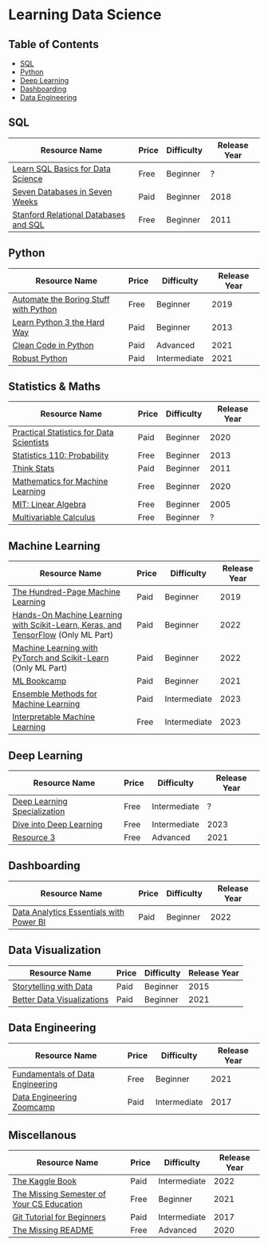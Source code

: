 # Learning Data Science

## Table of Contents

- [SQL](#sql)
- [Python](#python)
- [Deep Learning](#deep-learning)
- [Dashboarding](#dashboarding)
- [Data Engineering](#data-engineering)

## SQL

| Resource Name                                                                                               | Price | Difficulty | Release Year |
| ----------------------------------------------------------------------------------------------------------- | ----- | ---------- | ------------ |
| [Learn SQL Basics for Data Science](https://www.coursera.org/specializations/learn-sql-basics-data-science) | Free  | Beginner   | ?            |
| [Seven Databases in Seven Weeks](https://www.oreilly.com/library/view/seven-databases-in/9781680505962/)    | Paid  | Beginner   | 2018         |
| [Stanford Relational Databases and SQL](link-to-resource-3)                                                 | Free  | Beginner   | 2011         |

## Python

| Resource Name                                                                                                                                                                                                                         | Price | Difficulty   | Release Year |
| ------------------------------------------------------------------------------------------------------------------------------------------------------------------------------------------------------------------------------------- | ----- | ------------ | ------------ |
| [Automate the Boring Stuff with Python](https://automatetheboringstuff.com/)                                                                                                                                                          | Free  | Beginner     | 2019         |
| [Learn Python 3 the Hard Way](https://www.amazon.com/gp/product/0134692888/ref=as_li_qf_sp_asin_il_tl?ie=UTF8&tag=lepythhawa-20&camp=1789&creative=9325&linkCode=as2&creativeASIN=0134692888&linkId=9584c3f39e972b770bd16b38594294cf) | Paid  | Beginner     | 2013         |
| [Clean Code in Python](https://www.oreilly.com/library/view/clean-code-in/9781800560215/)                                                                                                                                             | Paid  | Advanced     | 2021         |
| [Robust Python](https://www.oreilly.com/library/view/robust-python/9781098100650/)                                                                                                                                                    | Paid  | Intermediate | 2021         |

## Statistics & Maths

| Resource Name                                                                                                            | Price | Difficulty | Release Year |
| ------------------------------------------------------------------------------------------------------------------------ | ----- | ---------- | ------------ |
| [Practical Statistics for Data Scientists](https://www.oreilly.com/library/view/practical-statistics-for/9781492072935/) | Paid  | Beginner   | 2020         |
| [Statistics 110: Probability](https://mlbookcamp.com/)                                                                   | Free  | Beginner   | 2013         |
| [Think Stats](https://greenteapress.com/thinkstats/)                                                                     | Paid  | Beginner   | 2011         |
| [Mathematics for Machine Learning](https://mml-book.github.io/)                                                          | Free  | Beginner   | 2020         |
| [MIT: Linear Algebra](https://www.youtube.com/playlist?list=PL49CF3715CB9EF31D)                                          | Free  | Beginner   | 2005         |
| [Multivariable Calculus](https://www.khanacademy.org/math/multivariable-calculus)                                        | Free  | Beginner   | ?            |

## Machine Learning

| Resource Name                                                                                                                                                      | Price | Difficulty   | Release Year |
| ------------------------------------------------------------------------------------------------------------------------------------------------------------------ | ----- | ------------ | ------------ |
| [The Hundred-Page Machine Learning](https://themlbook.com/)                                                                                                        | Paid  | Beginner     | 2019         |
| [Hands-On Machine Learning with Scikit-Learn, Keras, and TensorFlow](https://www.oreilly.com/library/view/hands-on-machine-learning/9781098125967/) (Only ML Part) | Paid  | Beginner     | 2022         |
| [Machine Learning with PyTorch and Scikit-Learn](https://www.packtpub.com/product/machine-learning-with-pytorch-and-scikit-learn/9781801819312) (Only ML Part)     | Paid  | Beginner     | 2022         |
| [ML Bookcamp](https://mlbookcamp.com/)                                                                                                                             | Paid  | Beginner     | 2021         |
| [Ensemble Methods for Machine Learning](https://www.manning.com/books/ensemble-methods-for-machine-learning)                                                       | Paid  | Intermediate | 2023         |
| [Interpretable Machine Learning](https://christophm.github.io/interpretable-ml-book/)                                                                              | Free  | Intermediate | 2023         |

## Deep Learning

| Resource Name                                                                         | Price | Difficulty   | Release Year |
| ------------------------------------------------------------------------------------- | ----- | ------------ | ------------ |
| [Deep Learning Specialization](https://de.coursera.org/specializations/deep-learning) | Free  | Intermediate | ?            |
| [Dive into Deep Learning](https://d2l.ai/)                                            | Free  | Intermediate | 2023         |
| [Resource 3](link-to-resource-3)                                                      | Free  | Advanced     | 2021         |

## Dashboarding

| Resource Name                                                                                                    | Price | Difficulty | Release Year |
| ---------------------------------------------------------------------------------------------------------------- | ----- | ---------- | ------------ |
| [Data Analytics Essentials with Power BI](https://www.udemy.com/course/data-analytics-essentials-with-power-bi/) | Paid  | Beginner   | 2022         |

## Data Visualization

| Resource Name                                                                             | Price | Difficulty | Release Year |
| ----------------------------------------------------------------------------------------- | ----- | ---------- | ------------ |
| [Storytelling with Data](https://www.storytellingwithdata.com/books)                      | Paid  | Beginner   | 2015         |
| [Better Data Visualizations](https://www.amazon.de/-/en/Jonathan-Schwabish/dp/0231193114) | Paid  | Beginner   | 2021         |

## Data Engineering

| Resource Name                                          | Price | Difficulty   | Release Year |
| ------------------------------------------------------ | ----- | ------------ | ------------ |
| [Fundamentals of Data Engineering](link-to-resource-7) | Free  | Beginner     | 2021         |
| [Data Engineering Zoomcamp](link-to-resource-8)        | Paid  | Intermediate | 2017         |

## Miscellanous

| Resource Name                                                                                | Price | Difficulty   | Release Year |
| -------------------------------------------------------------------------------------------- | ----- | ------------ | ------------ |
| [The Kaggle Book](https://www.oreilly.com/library/view/the-kaggle-book/9781801817479/)       | Paid  | Intermediate | 2022         |
| [The Missing Semester of Your CS Education](https://missing.csail.mit.edu/)                  | Free  | Beginner     | 2021         |
| [Git Tutorial for Beginners](https://www.youtube.com/watch?v=8JJ101D3knE)                    | Paid  | Intermediate | 2017         |
| [The Missing README](https://www.oreilly.com/library/view/the-missing-readme/9781098129064/) | Free  | Advanced     | 2020         |
